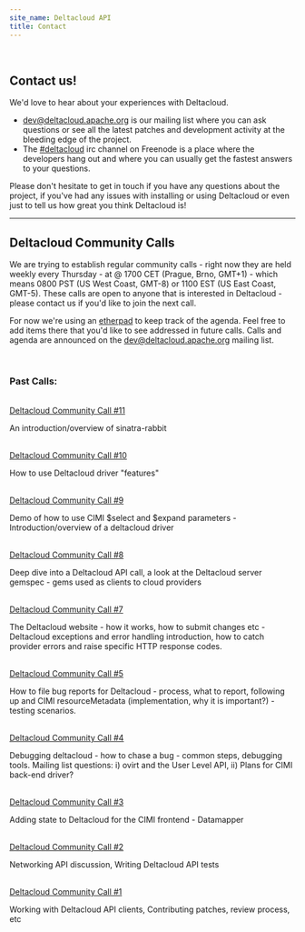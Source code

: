 ```yaml
---
site_name: Deltacloud API
title: Contact
---
```

<br/>
<h2>Contact us!</h2>

<p>We'd love to hear about your experiences with Deltacloud.</p>

<ul>
<li>
  <a href="http://mail-archives.apache.org/mod_mbox/deltacloud-dev/">dev@deltacloud.apache.org</a> is our mailing list where you can ask questions or see all the latest patches and development activity at the bleeding edge of the project.
  </li>
  <li>The <a href="http://webchat.freenode.net/">#deltacloud</a> irc channel on Freenode is a place where the developers hang out and where you can usually get the fastest answers to your questions.
  </li>
</ul>

<p>Please don't hesitate to get in touch if you have any questions about the project, if you've had any issues with installing or using Deltacloud or even just to tell us how great you think Deltacloud is!</p>

<hr>

<h2>Deltacloud Community Calls</h2>

We are trying to establish regular community calls - right now they are held weekly every Thursday - at @ 1700 CET (Prague, Brno, GMT+1) - which means 0800 PST (US West Coast, GMT-8) or 1100 EST (US East Coast, GMT-5). These calls are open to anyone that is interested in Deltacloud - please contact us if you'd like to join the next call.

For now we're using an <a href="http://openetherpad.org/DeltacloudCall">etherpad</a> to keep track of the agenda. Feel free to add items there that you'd like to see addressed in future calls. Calls and agenda are announced on the  <a href="http://mail-archives.apache.org/mod_mbox/deltacloud-dev/">dev@deltacloud.apache.org</a> mailing list.

<br>

<h3>Past Calls:</h3>

<br>
<a href="http://youtu.be/HQ5aPdRSLHo">Deltacloud Community Call #11</a>

An introduction/overview of sinatra-rabbit

<br>
<a href="http://www.youtube.com/watch?v=HzRbBA8BJ-Q">Deltacloud Community Call #10</a>

How to use Deltacloud driver "features"

<br>
<a href="http://youtu.be/XWSG2knVvZI">Deltacloud Community Call #9</a>

Demo of how to use CIMI $select and $expand parameters - Introduction/overview of a deltacloud driver

<br>
<a href="http://youtu.be/KvN0xEVc_N0">Deltacloud Community Call #8</a>

Deep dive into a Deltacloud API call, a look at the Deltacloud server gemspec - gems used as clients to cloud providers

<br>
<a href="http://www.youtube.com/watch?v=YbAsWrj6UEY">Deltacloud Community Call #7</a>

The Deltacloud website - how it works, how to submit changes etc  -  Deltacloud exceptions and error handling introduction, how to catch provider errors and raise specific HTTP response codes.

<br>
<a href="http://www.youtube.com/watch?v=oP__wuCqFxQ">Deltacloud Community Call #5</a>

How to file bug reports for Deltacloud - process, what to report, following up and CIMI resourceMetadata (implementation, why it is important?) - testing scenarios.

<br>
<a href="http://www.youtube.com/watch?v=TGYTrVRxcGE">Deltacloud Community Call #4</a>

Debugging deltacloud - how to chase a bug - common steps, debugging tools. Mailing list questions: i) ovirt and the User Level API, ii) Plans for CIMI back-end driver?

<br>
<a href="http://www.youtube.com/watch?v=YOMK8jrhGoo">Deltacloud Community Call #3</a>

Adding state to Deltacloud for the CIMI frontend - Datamapper

<br>
<a href="http://www.youtube.com/watch?v=CMf73mtsIfs">Deltacloud Community Call #2</a>

Networking API discussion, Writing Deltacloud API tests

<br>
<a href="http://www.youtube.com/watch?v=cUC96SdQjaE">Deltacloud Community Call #1</a>

Working with Deltacloud API clients, Contributing patches, review process, etc
